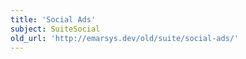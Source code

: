 ```yaml
---
title: 'Social Ads'
subject: SuiteSocial
old_url: 'http://emarsys.dev/old/suite/social-ads/'
---
```


